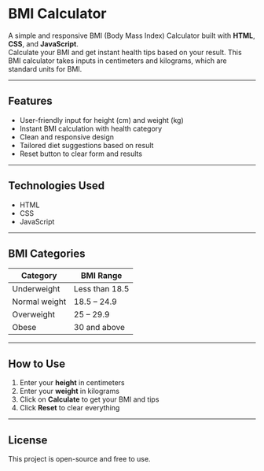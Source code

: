 # BMI Calculator 

A simple and responsive BMI (Body Mass Index) Calculator built with **HTML**, **CSS**, and **JavaScript**.  
Calculate your BMI and get instant health tips based on your result.
This BMI calculator takes inputs in centimeters and kilograms, which are standard units for BMI.

---
## Features

- User-friendly input for height (cm) and weight (kg)
- Instant BMI calculation with health category
- Clean and responsive design
- Tailored diet suggestions based on result
- Reset button to clear form and results

---

## Technologies Used

- HTML
- CSS
- JavaScript

---

## BMI Categories

| Category       | BMI Range      |
|----------------|----------------|
| Underweight    | Less than 18.5 |
| Normal weight  | 18.5 – 24.9    |
| Overweight     | 25 – 29.9      |
| Obese          | 30 and above   |

---

## How to Use

1. Enter your **height** in centimeters
2. Enter your **weight** in kilograms
3. Click on **Calculate** to get your BMI and tips
4. Click **Reset** to clear everything

---
## License

This project is open-source and free to use.
